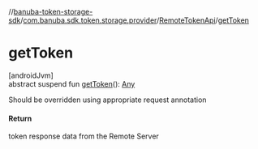//[banuba-token-storage-sdk](../../../index.md)/[com.banuba.sdk.token.storage.provider](../index.md)/[RemoteTokenApi](index.md)/[getToken](get-token.md)

# getToken

[androidJvm]\
abstract suspend fun [getToken](get-token.md)(): [Any](https://kotlinlang.org/api/latest/jvm/stdlib/kotlin/-any/index.html)

Should be overridden using appropriate request annotation

#### Return

token response data from the Remote Server

